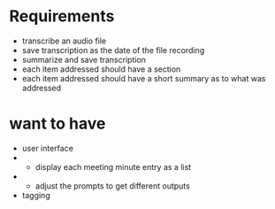 # Requirements
- transcribe an audio file
- save transcription as the date of the file recording
- summarize and save transcription
- each item addressed should have a section
- each item addressed should have a short summary as to what was addressed

# want to have

- user interface
- - display each meeting minute entry as a list
- - adjust the prompts to get different outputs
- tagging
